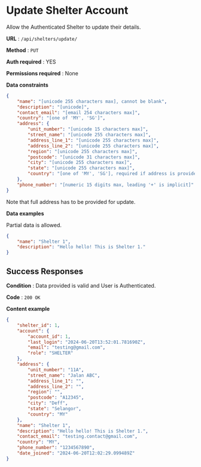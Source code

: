 # Update Shelter Account

Allow the Authenticated Shelter to update their details.

**URL** : `/api/shelters/update/`

**Method** : `PUT`

**Auth required** : YES

**Permissions required** : None

**Data constraints**

```json
{
    "name": "[unicode 255 characters max], cannot be blank",
    "description": "[unicode]",
    "contact_email": "[email 254 characters max]",
    "country": "[one of 'MY', 'SG']",
    "address": {
        "unit_number": "[unicode 15 characters max]",
        "street_name": "[unicode 255 characters max]",
        "address_line_1": "[unicode 255 characters max]",
        "address_line_2": "[unicode 255 characters max]",
        "region": "[unicode 255 characters max]",
        "postcode": "[unicode 31 characters max]",
        "city": "[unicode 255 characters max]",
        "state": "[unicode 255 characters max]",
        "country": "[one of 'MY', 'SG'], required if address is provided",
    },
    "phone_number": "[numeric 15 digits max, leading '+' is implicit]"
}
```

Note that full address has to be provided for update.

**Data examples**

Partial data is allowed.

```json
{
    "name": "Shelter 1",
    "description": "Hello hello! This is Shelter 1."
}
```

## Success Responses

**Condition** : Data provided is valid and User is Authenticated.

**Code** : `200 OK`

**Content example**

```json
{
    "shelter_id": 1,
    "account": {
        "account_id": 1,
        "last_login": "2024-06-20T13:52:01.781690Z",
        "email": "testing@gmail.com",
        "role": "SHELTER"
    },
    "address": {
        "unit_number": "11A",
        "street_name": "Jalan ABC",
        "address_line_1": "",
        "address_line_2": "",
        "region": "",
        "postcode": "A12345",
        "city": "Deff",
        "state": "Selangor",
        "country": "MY"
    },
    "name": "Shelter 1",
    "description": "Hello hello! This is Shelter 1.",
    "contact_email": "testing.contact@gmail.com",
    "country": "MY",
    "phone_number": "1234567890",
    "date_joined": "2024-06-20T12:02:29.099489Z"
}
```
